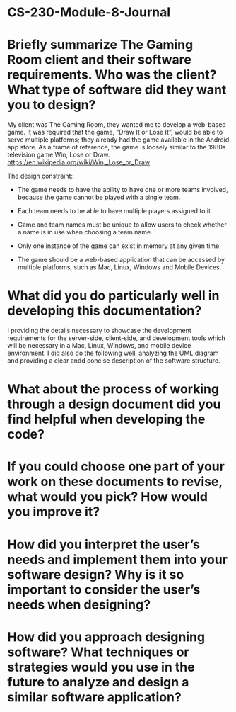 # CS-230-Module-8-Journal

# Briefly summarize The Gaming Room client and their software requirements. Who was the client? What type of software did they want you to design?
My client was The Gaming Room, they wanted me to develop a web-based game. It was required that the game, “Draw It or Lose It”, would be able to serve multiple platforms; they already had the game available in the Android app store.  As a frame of reference, the game is loosely similar to the 1980s television game Win, Lose or Draw. https://en.wikipedia.org/wiki/Win,_Lose_or_Draw

The design constraint:

- The game needs to have the ability to have one or more teams involved, because the game cannot be played with a single team.

- Each team needs to be able to have multiple players assigned to it.

- Game and team names must be unique to allow users to check whether a name is in use when choosing a team name.

- Only one instance of the game can exist in memory at any given time.

- The game should be a web-based application that can be accessed by multiple platforms, such as Mac, Linux, Windows and Mobile Devices.

# What did you do particularly well in developing this documentation?
I providing the details necessary to showcase the development requirements for the server-side, client-side, and development tools which will be necessary in a Mac, Linux, Windows, and mobile device environment. I did also do the following well, analyzing the UML diagram and providing a clear andd concise description of the software structure. 

# What about the process of working through a design document did you find helpful when developing the code?

# If you could choose one part of your work on these documents to revise, what would you pick? How would you improve it?

# How did you interpret the user’s needs and implement them into your software design? Why is it so important to consider the user’s needs when designing?

# How did you approach designing software? What techniques or strategies would you use in the future to analyze and design a similar software application?

